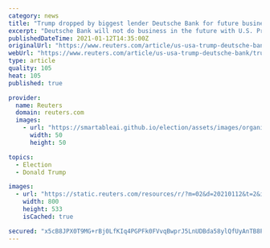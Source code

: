 ```yaml
---
category: news
title: "Trump dropped by biggest lender Deutsche Bank for future business: NYT"
excerpt: "Deutsche Bank will not do business in the future with U.S. President Donald Trump or his companies in the wake of his supporters' assault on the U.S. Capitol, the New York Times reported."
publishedDateTime: 2021-01-12T14:35:00Z
originalUrl: "https://www.reuters.com/article/us-usa-trump-deutsche-bank/trump-dropped-by-biggest-lender-deutsche-bank-for-future-business-nyt-idUSKBN29H0PM"
webUrl: "https://www.reuters.com/article/us-usa-trump-deutsche-bank/trump-dropped-by-biggest-lender-deutsche-bank-for-future-business-nyt-idUSKBN29H0PM"
type: article
quality: 105
heat: 105
published: true

provider:
  name: Reuters
  domain: reuters.com
  images:
    - url: "https://smartableai.github.io/election/assets/images/organizations/reuters.com-50x50.jpg"
      width: 50
      height: 50

topics:
  - Election
  - Donald Trump

images:
  - url: "https://static.reuters.com/resources/r/?m=02&d=20210112&t=2&i=1547458224&r=LYNXMPEH0B0CB&w=800"
    width: 800
    height: 533
    isCached: true

secured: "x5cB8JPX0T9MG+rBj0LfKIq4PGPFk0FVvqBwprJ5LnUDBda58ylQfUyAnTB8PYXu2qK4yDWqRsHZYnVbAd3zXytwRGnlSew7QzfbanUWJO/OenbCfJ5rvgI3zvgtAWMgB11Ss39MpwtTQE/7Y5slvCePG6IRba7haQ4+jwOjmgqznmI5De/+5Jsb48CYQ2LRkBdw6tcSHcRMuwhY+IVbc1MjtocY0dv2Ba6LJXLz9kof2X/0tQ/NKMxyDkVgLo+XV00Xfz508MzlAb4LqskUpgBrT42ZW8f0L6mBTs+NQTy5PCmHQXz91WEAAOOpzl6nh0DuoTB4np+OVrtIUGytmgNl52vRn2dA8FEh5B1gFHQ=;IYl71Y9o9ebPUck+b6rkLg=="
---
```


